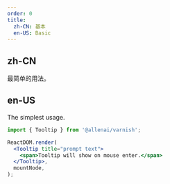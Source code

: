```yaml
---
order: 0
title:
  zh-CN: 基本
  en-US: Basic
---
```


## zh-CN

最简单的用法。

## en-US

The simplest usage.

```jsx
import { Tooltip } from '@allenai/varnish';

ReactDOM.render(
  <Tooltip title="prompt text">
    <span>Tooltip will show on mouse enter.</span>
  </Tooltip>,
  mountNode,
);
```
